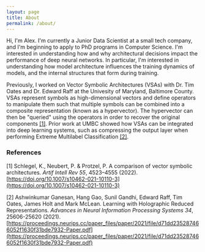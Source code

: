 ```yaml
---
layout: page
title: About
permalink: /about/
---
```


Hi, I'm Alex. I'm currently a Junior Data Scientist at a small tech company, and I'm beginning to apply to PhD programs in Computer Science. I'm interested in understanding how and why architectural decisions impact the performance of deep neural networks. In particular, I'm interested in understanding how model architecture influences the training dynamics of models, and the internal structures that form during training.

Previously, I worked on Vector Symbolic Architectures (VSAs) with Dr. Tim Oates and Dr. Edward Raff at the Univesity of Maryland, Baltimore County. VSAs represent symbols as high-dimensional vectors and define operators to manipulate them such that multiple symbols can be combined into a composite representation (known as a hypervector). The hypervector can then be "queried" using the operators in order to recover the original components [[1]](#1). Prior work at UMBC showed how VSAs can be integrated into deep learning systems, such as compressing the output layer when performing Extreme Multilabel Classification [[2]](#2).


### References

<a id="1">[1]</a> 
Schlegel, K., Neubert, P. & Protzel, P. A comparison of vector symbolic architectures. *Artif Intell Rev 55*, 4523–4555 (2022). [https://doi.org/10.1007/s10462-021-10110-3](https://doi.org/10.1007/s10462-021-10110-3)

<a id="2">[2]</a> 
Ashwinkumar Ganesan, Hang Gao, Sunil Gandhi, Edward Raff, Tim Oates, James Holt and Mark McLean. Learning with Holographic Reduced Representations. *Advances in Neural Information Processing Systems 34*, 25606-25620 (2021). [https://proceedings.neurips.cc/paper_files/paper/2021/file/d71dd235287466052f1630f31bde7932-Paper.pdf](https://proceedings.neurips.cc/paper_files/paper/2021/file/d71dd235287466052f1630f31bde7932-Paper.pdf)